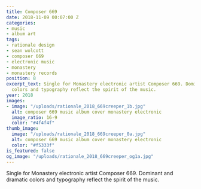 ```yaml
---
title: Composer 669
date: 2018-11-09 00:07:00 Z
categories:
- music
- album art
tags:
- rationale design
- sean wolcott
- composer 669
- electronic music
- monastery
- monastery records
position: 8
excerpt_text: Single for Monastery electronic artist Composer 669. Dominant and dramatic
  colors and typography reflect the spirit of the music.
year: 2018
images:
- image: "/uploads/rationale_2018_669creeper_1b.jpg"
  alt: composer 669 music album cover monastery electronic
  image_ratio: 16-9
  color: "#4f4f4f"
thumb_image:
  image: "/uploads/rationale_2018_669creeper_0a.jpg"
  alt: composer 669 music album cover monastery electronic
  color: "#f5333f"
is_featured: false
og_image: "/uploads/rationale_2018_669creeper_og1a.jpg"
---
```


Single for Monastery electronic artist Composer 669. Dominant and dramatic colors and typography reflect the spirit of the music.